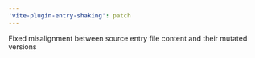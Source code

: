 ```yaml
---
'vite-plugin-entry-shaking': patch
---
```


Fixed misalignment between source entry file content and their mutated versions
